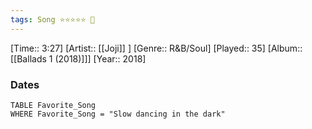 ```yaml
---
tags: Song ⭐⭐⭐⭐⭐ 💛
---
```

[Time:: 3:27]
[Artist:: [[Joji]] ]
[Genre:: R&B/Soul]
[Played:: 35]
[Album:: [[Ballads 1 (2018)]]]
[Year:: 2018]
### Dates
````dataview
TABLE Favorite_Song
WHERE Favorite_Song = "Slow dancing in the dark"
````